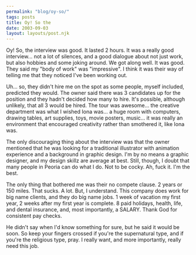 ```yaml
---
permalink: "blog/oy-so/"
tags: posts
title: Oy! So the
date: 2003-09-03
layout: layouts/post.njk
---
```


Oy! So, the interview was good. It lasted 2 hours. It was a really good interview... not a lot of silences, and a good dialogue about not just work, but also hobbies and some joking around. We got along well. It was good. They said my "body of work" was "impressive". I think it was their way of telling me that they noticed I've been working out. 

Uh... so, they didn't hire me on the spot as some people, myself included, predicted they would. The owner said there was 3 candidates up for the position and they hadn't decided how many to hire. It's possible, although unlikely, that all 3 would be hired. The tour was awesome... the creative department was what I wished Iona was... a huge room with computers, drawing tables, art supplies, toys, movie posters, music... it was really an environment that encouraged creativity rather than smothered it, like Iona was.

The only discouraging thing about the interview was that the owner mentioned that he was looking for a traditional illustrator with animation experience and a background in graphic design. I'm by no means a graphic designer, and my design skillz are average at best. Still, though, I doubt that many people in Peoria can do what I do. Not to be cocky. Ah, fuck it. I'm the best.

The only thing that bothered me was their no compete clause. 2 years or 150 miles. That sucks. A lot. But, I understand. This company does work for big name clients, and they do big name jobs. 1 week of vacation my first year, 2 weeks after my first year is complete. 8 paid holidays, health, life, and dental insurance, and, most importantly, a SALARY. Thank God for consistent pay checks. 

He didn't say when I'd know something for sure, but he said it would be soon. So keep your fingers crossed if you're the supernatural type, and if you're the religious type, pray. I really want, and more importantly, really need this job.